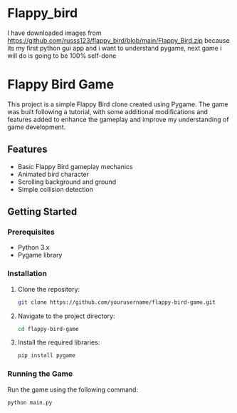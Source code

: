 # Flappy_bird
I have downloaded images from https://github.com/russs123/flappy_bird/blob/main/Flappy_Bird.zip because its my first python gui app and i want to understand pygame, next game i will do is going to be 100% self-done
# Flappy Bird Game

This project is a simple Flappy Bird clone created using Pygame. The game was built following a tutorial, with some additional modifications and features added to enhance the gameplay and improve my understanding of game development.

## Features

- Basic Flappy Bird gameplay mechanics
- Animated bird character
- Scrolling background and ground
- Simple collision detection

## Getting Started

### Prerequisites

- Python 3.x
- Pygame library

### Installation

1. Clone the repository:
    ```bash
    git clone https://github.com/yourusername/flappy-bird-game.git
    ```
2. Navigate to the project directory:
    ```bash
    cd flappy-bird-game
    ```
3. Install the required libraries:
    ```bash
    pip install pygame
    ```

### Running the Game

Run the game using the following command:
```bash
python main.py
